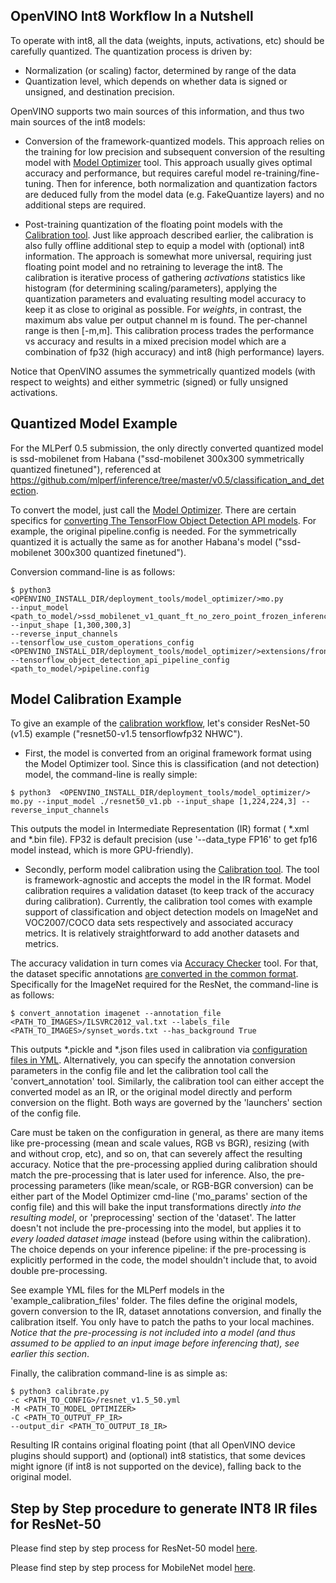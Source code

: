 OpenVINO Int8 Workflow In a Nutshell
-----------------------------------
To operate with int8, all the data (weights, inputs, activations, etc) should be carefully quantized. The quantization process is driven by:

* Normalization (or scaling) factor, determined by range of the data
* Quantization level, which depends on whether data is signed or unsigned, and destination precision.

OpenVINO supports two main sources of this information, and thus two main sources of the int8 models:

* Conversion of the framework-quantized models. This approach relies on the training for low precision and subsequent conversion of the resulting model with [Model Optimizer](https://docs.openvinotoolkit.org/latest/_docs_MO_DG_Deep_Learning_Model_Optimizer_DevGuide.html) tool. This approach usually gives optimal accuracy and performance, but requires careful model re-training/fine-tuning. Then for inference, both normalization and quantization factors are deduced fully from the model data (e.g. FakeQuantize layers) and no additional steps are required.

* Post-training quantization of the floating point models with the [Calibration tool](https://docs.openvinotoolkit.org/latest/_inference_engine_tools_calibration_tool_README.html). Just like approach described earlier, the calibration is also fully offline additional step to equip a model with (optional) int8 information.  The approach is somewhat more universal, requiring just floating point model and no retraining to leverage the int8. The calibration is iterative process of gathering _activations_ statistics like histogram (for determining scaling/parameters), applying the quantization parameters and evaluating resulting model accuracy to keep it as close to original as possible. For _weights_, in contrast, the maximum abs value per output channel m is found. The per-channel range is then [-m,m]. This calibration process trades the performance vs accuracy and results in a mixed precision model which are a combination of fp32 (high accuracy) and int8 (high performance) layers.

Notice that OpenVINO assumes the symmetrically quantized models (with respect to weights) and either symmetric (signed) or fully unsigned activations.

Quantized Model Example
-----------------------------------
For the MLPerf 0.5 submission, the only directly converted quantized model is ssd-mobilenet from Habana ("ssd-mobilenet 300x300 symmetrically quantized finetuned"), referenced at https://github.com/mlperf/inference/tree/master/v0.5/classification_and_detection.

To convert the model, just call the [Model Optimizer](https://docs.openvinotoolkit.org/latest/_docs_MO_DG_Deep_Learning_Model_Optimizer_DevGuide.html). There are certain specifics for [converting The TensorFlow Object Detection API models](https://docs.openvinotoolkit.org/latest/_docs_MO_DG_prepare_model_convert_model_tf_specific_Convert_Object_Detection_API_Models.html). For example, the original pipeline.config is needed. For the symmetrically quantized it is actually the same as for another Habana's model  ("ssd-mobilenet 300x300 quantized finetuned").

Conversion command-line is as follows:
```
$ python3  <OPENVINO_INSTALL_DIR/deployment_tools/model_optimizer/>mo.py
--input_model <path_to_model/>ssd_mobilenet_v1_quant_ft_no_zero_point_frozen_inference_graph.pb
--input_shape [1,300,300,3]
--reverse_input_channels
--tensorflow_use_custom_operations_config <OPENVINO_INSTALL_DIR/deployment_tools/model_optimizer/>extensions/front/tf/ssd_v2_support.json
--tensorflow_object_detection_api_pipeline_config <path_to_model/>pipeline.config
```

Model Calibration Example
-----------------------------------
To give an example of the [calibration workflow](https://docs.openvinotoolkit.org/latest/_inference_engine_tools_calibration_tool_README.html), let's consider ResNet-50 (v1.5) example ("resnet50-v1.5	tensorflowfp32 NHWC").

* First, the model is converted from an original framework format using the Model Optimizer tool. Since this is classification (and not detection) model, the command-line is really simple:

```
$ python3  <OPENVINO_INSTALL_DIR/deployment_tools/model_optimizer/> mo.py --input_model ./resnet50_v1.pb --input_shape [1,224,224,3] --reverse_input_channels
```

This outputs the model in Intermediate Representation (IR) format ( *.xml and *.bin file). FP32 is default precision
(use '--data_type FP16' to get fp16 model instead, which is more GPU-friendly).

* Secondly, perform model calibration using the [Calibration tool](https://docs.openvinotoolkit.org/latest_docs_IE_DG_Int8Inference.html#low_precision_8_bit_integer_inference_workflow). The tool is framework-agnostic and accepts the model in the IR format. Model calibration requires a validation dataset (to keep track of the accuracy during calibration). Currently, the calibration tool comes with example support of classification and object detection  models on ImageNet and VOC2007/COCO data sets respectively and associated accuracy metrics. It is relatively straightforward to add another datasets and metrics.

The accuracy validation in turn comes via [Accuracy Checker](https://github.com/opencv/open_model_zoo/tree/develop/tools/accuracy_checker/accuracy_checker/) tool.
For that, the dataset specific annotations [are converted in the common format](https://github.com/opencv/open_model_zoo/tree/develop/tools/accuracy_checker/accuracy_checker/annotation_converters).
Specifically for the ImageNet required for the ResNet, the command-line is as follows:
```
$ convert_annotation imagenet --annotation_file <PATH_TO_IMAGES>/ILSVRC2012_val.txt --labels_file <PATH_TO_IMAGES>/synset_words.txt --has_background True
```
This outputs *.pickle and *.json files used in calibration via
[configuration files in YML](https://docs.openvinotoolkit.org/latest/_inference_engine_tools_calibration_tool_README.html).
Alternatively, you can specify the annotation conversion parameters in the config file and let the calibration tool call the 'convert_annotation' tool.
Similarly, the calibration tool can either accept the converted model as an IR, or the original model directly and perform conversion on the flight.
Both ways are governed by the 'launchers' section of the config file.

Care must be taken on the configuration in general, as there are many items like pre-processing
(mean and scale values, RGB vs BGR), resizing (with and without crop, etc), and so on, that can severely
affect the resulting accuracy. Notice that the pre-processing applied during calibration should match the pre-processing that is later used for inference.
Also, the pre-processing parameters (like mean/scale, or RGB-BGR conversion) can be either part of the Model Optimizer cmd-line
('mo_params' section of the config file) and this will bake the input transformations directly _into the resulting model_,
or 'preprocessing' section of the 'dataset'. The latter doesn't not include the pre-processing into the model,
but applies it to _every loaded dataset image_ instead (before using within the calibration).
The choice depends on your inference pipeline: if the pre-processing is explicitly performed in the code,
the model shouldn't include that, to avoid double pre-processing.

See example YML files for the MLPerf models in the 'example_calibration_files' folder.
The files define the original models, govern conversion to the IR, dataset annotations conversion,
and finally the calibration itself. You only have to patch the paths to your local machines.
*Notice that the pre-processing is not included into a model
(and thus assumed to be applied to an input image before inferencing that), see earlier this section*.

Finally, the calibration command-line is as simple as:
```
$ python3 calibrate.py
-c <PATH_TO_CONFIG>/resnet_v1.5_50.yml
-M <PATH_TO_MODEL_OPTIMIZER>
-C <PATH_TO_OUTPUT_FP_IR>
--output_dir <PATH_TO_OUTPUT_I8_IR>
```
Resulting IR contains original floating point (that all OpenVINO device plugins should support) and (optional) int8 statistics, that some devices might ignore (if int8 is not supported on the device), falling back to the original model.

Step by Step procedure to generate INT8 IR files for ResNet-50
-----------------------------------
Please find step by step process for ResNet-50 model [here](OV_RN-50-sample/RN-50-calibration.md).

Please find step by step process for MobileNet model [here](OV_MobileNet-sample/MobileNet-calibration.md).
